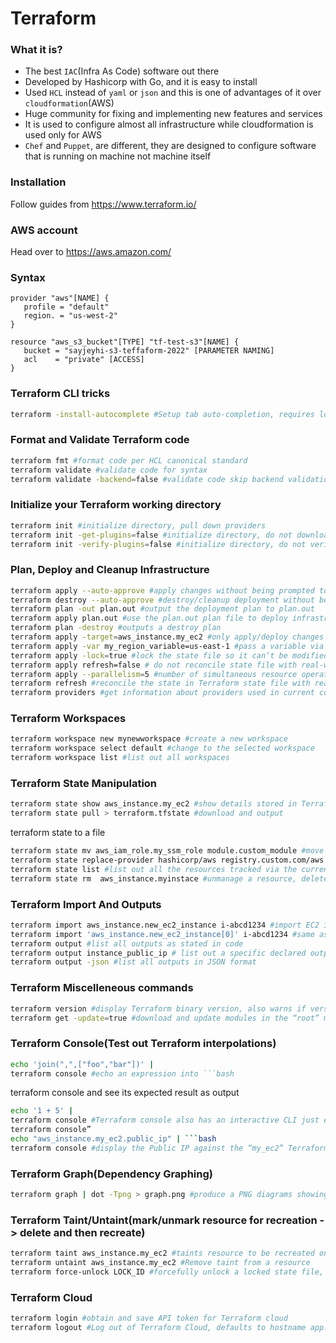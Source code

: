 # Terraform

### What it is?
- The best `IAC`(Infra As Code) software out there
- Developed by Hashicorp with Go, and it is easy to install
- Used `HCL` instead of `yaml` or `json` and this is one of advantages of it over `cloudformation`(AWS)
- Huge community for fixing and implementing new features and services
- It is used to configure almost all infrastructure while cloudformation is used only for AWS
- `Chef` and `Puppet`, are different, they are designed to configure software that is running on machine not machine itself

### Installation
Follow guides from https://www.terraform.io/

### AWS account
Head over to https://aws.amazon.com/ 


### Syntax

```provider
provider "aws"[NAME] {
   profile = "default"
   region. = "us-west-2"
}

resource "aws_s3_bucket"[TYPE] "tf-test-s3"[NAME] {
   bucket = "sayjeyhi-s3-teffaform-2022" [PARAMETER NAMING]
   acl	  = "private" [ACCESS]
} 

```

### Terraform CLI tricks

```bash
terraform -install-autocomplete #Setup tab auto-completion, requires logging back in
```

### Format and Validate Terraform code
```bash
terraform fmt #format code per HCL canonical standard
terraform validate #validate code for syntax
terraform validate -backend=false #validate code skip backend validation
```

### Initialize your Terraform working directory

```bash
terraform init #initialize directory, pull down providers
terraform init -get-plugins=false #initialize directory, do not download plugins
terraform init -verify-plugins=false #initialize directory, do not verify plugins for Hashicorp signature
```

### Plan, Deploy and Cleanup Infrastructure

```bash
terraform apply --auto-approve #apply changes without being prompted to enter “yes”
terraform destroy --auto-approve #destroy/cleanup deployment without being prompted for “yes”
terraform plan -out plan.out #output the deployment plan to plan.out
terraform apply plan.out #use the plan.out plan file to deploy infrastructure
terraform plan -destroy #outputs a destroy plan
terraform apply -target=aws_instance.my_ec2 #only apply/deploy changes to the targeted resource
terraform apply -var my_region_variable=us-east-1 #pass a variable via command-line while applying a configuration
terraform apply -lock=true #lock the state file so it can’t be modified by any other Terraform apply or modification action(possible only where backend allows locking)
terraform apply refresh=false # do not reconcile state file with real-world resources(helpful with large complex deployments for saving deployment time)
terraform apply --parallelism=5 #number of simultaneous resource operations
terraform refresh #reconcile the state in Terraform state file with real-world resources
terraform providers #get information about providers used in current configuration
```

### Terraform Workspaces

```bash
terraform workspace new mynewworkspace #create a new workspace
terraform workspace select default #change to the selected workspace
terraform workspace list #list out all workspaces
```

### Terraform State Manipulation

```bash
terraform state show aws_instance.my_ec2 #show details stored in Terraform state for the resource
terraform state pull > terraform.tfstate #download and output
```
terraform state to a file

```bash
terraform state mv aws_iam_role.my_ssm_role module.custom_module #move a resource tracked via state to different module
terraform state replace-provider hashicorp/aws registry.custom.com/aws #replace an existing provider with another
terraform state list #list out all the resources tracked via the current state file
terraform state rm  aws_instance.myinstace #unmanage a resource, delete it from Terraform state file
```
### Terraform Import And Outputs

```bash
terraform import aws_instance.new_ec2_instance i-abcd1234 #import EC2 instance with id i-abcd1234 into the Terraform resource named “new_ec2_instance” of type “aws_instance”
terraform import 'aws_instance.new_ec2_instance[0]' i-abcd1234 #same as above, imports a real-world resource into an instance of Terraform resource
terraform output #list all outputs as stated in code
terraform output instance_public_ip # list out a specific declared output
terraform output -json #list all outputs in JSON format
```

### Terraform Miscelleneous commands

```bash
terraform version #display Terraform binary version, also warns if version is old
terraform get -update=true #download and update modules in the “root” module.
```

### Terraform Console(Test out Terraform interpolations)

```bash
echo 'join(",",["foo","bar"])' |
terraform console #echo an expression into ```bash
```
terraform console and see its expected result as output

```bash
echo '1 + 5' |
terraform console #Terraform console also has an interactive CLI just enter “```bash
terraform console”
echo "aws_instance.my_ec2.public_ip" | ```bash
terraform console #display the Public IP against the “my_ec2” Terraform resource as seen in the Terraform state file
```
### Terraform Graph(Dependency Graphing)

```bash
terraform graph | dot -Tpng > graph.png #produce a PNG diagrams showing relationship and dependencies between Terraform resource in your configuration/code
```
### Terraform Taint/Untaint(mark/unmark resource for recreation -> delete and then recreate)

```bash
terraform taint aws_instance.my_ec2 #taints resource to be recreated on next apply
terraform untaint aws_instance.my_ec2 #Remove taint from a resource
terraform force-unlock LOCK_ID #forcefully unlock a locked state file, LOCK_ID provided when locking the State file beforehand
```

### Terraform Cloud

```bash
terraform login #obtain and save API token for Terraform cloud
terraform logout #Log out of Terraform Cloud, defaults to hostname app.terraform.io
```
